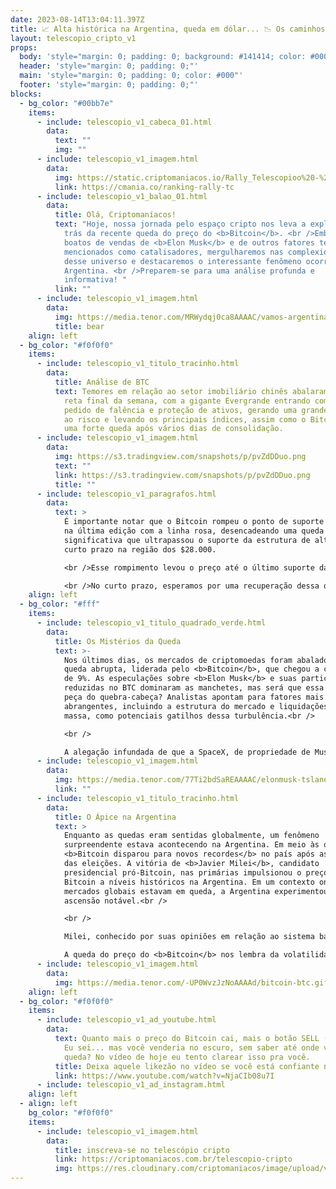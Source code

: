 ```yaml
---
date: 2023-08-14T13:04:11.397Z
title: 📈 Alta histórica na Argentina, queda em dólar... 📉 Os caminhos do BTC
layout: telescopio_cripto_v1
props:
  body: 'style="margin: 0; padding: 0; background: #141414; color: #000"'
  header: 'style="margin: 0; padding: 0;"'
  main: 'style="margin: 0; padding: 0; color: #000"'
  footer: 'style="margin: 0; padding: 0;"'
blocks:
  - bg_color: "#00bb7e"
    items:
      - include: telescopio_v1_cabeca_01.html
        data:
          text: ""
          img: ""
      - include: telescopio_v1_imagem.html
        data:
          img: https://static.criptomaniacos.io/Rally_Telescopioo%20-%20Copia.png
          link: https://cmania.co/ranking-rally-tc
      - include: telescopio_v1_balao_01.html
        data:
          title: Olá, Criptomaníacos!
          text: "Hoje, nossa jornada pelo espaço cripto nos leva a explorar as razões por
            trás da recente queda do preço do <b>Bitcoin</b>. <br />Embora os
            boatos de vendas de <b>Elon Musk</b> e de outros fatores tenham sido
            mencionados como catalisadores, mergulharemos nas complexidades
            desse universo e destacaremos o interessante fenômeno ocorrendo na
            Argentina. <br />Preparem-se para uma análise profunda e
            informativa! "
          link: ""
      - include: telescopio_v1_imagem.html
        data:
          img: https://media.tenor.com/MRWydqj0ca8AAAAC/vamos-argentina.gif
          title: bear
    align: left
  - bg_color: "#f0f0f0"
    items:
      - include: telescopio_v1_titulo_tracinho.html
        data:
          title: Análise de BTC
          text: Temores em relação ao setor imobiliário chinês abalaram os mercados nesta
            reta final da semana, com a gigante Evergrande entrando com um
            pedido de falência e proteção de ativos, gerando uma grande aversão
            ao risco e levando os principais índices, assim como o Bitcoin, a
            uma forte queda após vários dias de consolidação.
      - include: telescopio_v1_imagem.html
        data:
          img: https://s3.tradingview.com/snapshots/p/pvZdDDuo.png
          text: ""
          link: https://s3.tradingview.com/snapshots/p/pvZdDDuo.png
          title: ""
      - include: telescopio_v1_paragrafos.html
        data:
          text: >
            É importante notar que o Bitcoin rompeu o ponto de suporte marcado
            na última edição com a linha rosa, desencadeando uma queda
            significativa que ultrapassou o suporte da estrutura de alta de
            curto prazo na região dos $28.000.

            <br />Esse rompimento levou o preço até o último suporte da estrutura de alta de médio prazo, na região dos $24.800. Podemos considerar esse nível como um novo ponto de gatilho para mais correções. Portanto, é crucial que esse suporte seja mantido para evitar quedas mais acentuadas.

            <br />No curto prazo, esperamos por uma recuperação dessa queda, que poderia levar o Bitcoin novamente próximo ao suporte anterior que foi rompido, na região dos $28.500. Caso esse nível não seja superado, então poderíamos observar a continuação do movimento anterior de baixa. 
    align: left
  - bg_color: "#fff"
    items:
      - include: telescopio_v1_titulo_quadrado_verde.html
        data:
          title: Os Mistérios da Queda
          text: >-
            Nos últimos dias, os mercados de criptomoedas foram abalados por uma
            queda abrupta, liderada pelo <b>Bitcoin</b>, que chegou a cair cerca
            de 9%. As especulações sobre <b>Elon Musk</b> e suas participações
            reduzidas no BTC dominaram as manchetes, mas será que essa é a única
            peça do quebra-cabeça? Analistas apontam para fatores mais
            abrangentes, incluindo a estrutura do mercado e liquidações em
            massa, como potenciais gatilhos dessa turbulência.<br />

            <br />

            A alegação infundada de que a SpaceX, de propriedade de Musk, vendeu parte de seus Bitcoins causou agitação nos mercados. No entanto, essas acusações carecem de fundamentos sólidos. A SpaceX reduziu o valor contábil de suas participações em Bitcoin, algo comum para otimização fiscal, mas não há confirmação de vendas até o momento. O mercado, portanto, parece estar respondendo a uma combinação de fatores, revelando a complexidade das movimentações do mercado cripto.
      - include: telescopio_v1_imagem.html
        data:
          img: https://media.tenor.com/77Ti2bdSaREAAAAC/elonmusk-tslanew-tesla-hogdexter-elon.gif
          link: ""
      - include: telescopio_v1_titulo_tracinho.html
        data:
          title: O Ápice na Argentina
          text: >
            Enquanto as quedas eram sentidas globalmente, um fenômeno
            surpreendente estava acontecendo na Argentina. Em meio às quedas, o
            <b>Bitcoin disparou para novos recordes</b> no país após as prévias
            das eleições. A vitória de <b>Javier Milei</b>, candidato
            presidencial pró-Bitcoin, nas primárias impulsionou o preço do
            Bitcoin a níveis históricos na Argentina. Em um contexto onde os
            mercados globais estavam em queda, a Argentina experimentou uma
            ascensão notável.<br />

            <br />

            Milei, conhecido por suas opiniões em relação ao sistema bancário e políticas monetárias, pretende abolir o banco central e adotar o dólar americano como moeda do país. Sua vitória nas primárias e seu apoio ao Bitcoin como uma reação contra "golpistas do banco central" ressoaram profundamente no mercado cripto argentino. Esse fenômeno destaca como o ambiente político e econômico pode influenciar drasticamente o comportamento dos investidores em criptomoedas.<br />

            A queda do preço do <b>Bitcoin</b> nos lembra da volatilidade intrínseca desse mercado. A complexidade das relações entre eventos globais, notícias e sentimentos de investidores é fascinante e pode moldar o destino dos ativos digitais. A <b>Argentina</b>, com sua narrativa singular, demonstra como os fatores locais podem desencadear movimentos excepcionais, mesmo em meio a um cenário global turbulento.
      - include: telescopio_v1_imagem.html
        data:
          img: https://media.tenor.com/-UP0WvzJzNoAAAAd/bitcoin-btc.gif
    align: left
  - bg_color: "#f0f0f0"
    items:
      - include: telescopio_v1_ad_youtube.html
        data:
          text: Quanto mais o preço do Bitcoin cai, mais o botão SELL (VENDER) te chama.
            Eu sei... mas você venderia no escuro, sem saber até onde vai essa
            queda? No vídeo de hoje eu tento clarear isso pra você.
          title: Deixa aquele likezão no vídeo se você está confiante no BTC!
          link: https://www.youtube.com/watch?v=NjaCIb08u7I
      - include: telescopio_v1_ad_instagram.html
    align: left
  - align: left
    bg_color: "#f0f0f0"
    items:
      - include: telescopio_v1_imagem.html
        data:
          title: inscreva-se no telescópio cripto
          link: https://criptomaniacos.com.br/telescopio-cripto
          img: https://res.cloudinary.com/criptomaniacos/image/upload/v1662133224/telescopio/inscreva-se-telescopio.png
---
```

